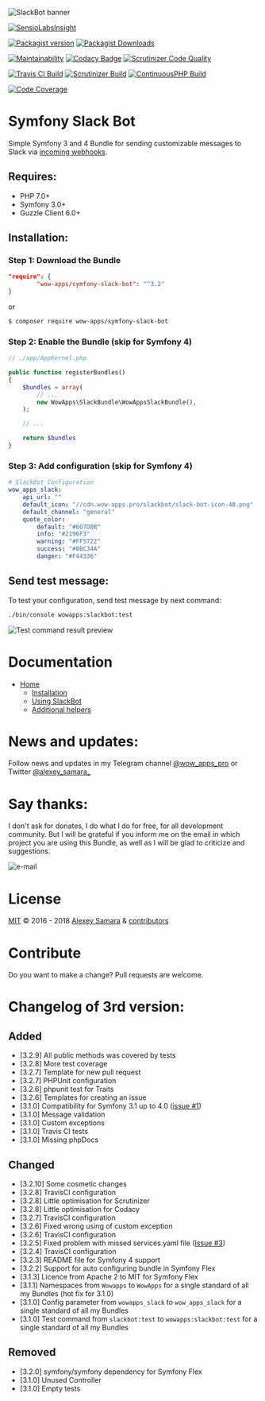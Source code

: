 ![SlackBot banner](http://cdn.wow-apps.pro/slackbot/symfony-slack-bot-banner-v2.png)

[![SensioLabsInsight](https://insight.sensiolabs.com/projects/9e427ba8-ceee-47a4-aeef-a788b9875064/big.png)](https://insight.sensiolabs.com/projects/9e427ba8-ceee-47a4-aeef-a788b9875064)

[![Packagist version](https://img.shields.io/packagist/v/wow-apps/symfony-slack-bot.svg?style=popuot&label=Packagist%20version)](https://packagist.org/packages/wow-apps/symfony-slack-bot)
[![Packagist Downloads](https://img.shields.io/packagist/dt/wow-apps/symfony-slack-bot.svg?style=popuot&label=Packagist%20downloads)](https://packagist.org/packages/wow-apps/symfony-slack-bot)

[![Maintainability](https://api.codeclimate.com/v1/badges/0d4949059680c44b33ba/maintainability)](https://codeclimate.com/github/wow-apps/symfony-slack-bot/maintainability)
[![Codacy Badge](https://api.codacy.com/project/badge/Grade/ce3fffd811f2463a94ed4065a341885a)](https://app.codacy.com/app/lion-samara/symfony-slack-bot?utm_source=github.com&utm_medium=referral&utm_content=wow-apps/symfony-slack-bot&utm_campaign=Badge_Grade_Dashboard)
[![Scrutinizer Code Quality](https://scrutinizer-ci.com/g/wow-apps/symfony-slack-bot/badges/quality-score.png?b=master)](https://scrutinizer-ci.com/g/wow-apps/symfony-slack-bot/?branch=master)

[![Travis CI Build](https://img.shields.io/travis/wow-apps/symfony-slack-bot.svg?style=popuot&label=Travis%20CI%20build)](https://travis-ci.org/wow-apps/symfony-slack-bot)
[![Scrutinizer Build](https://img.shields.io/scrutinizer/build/g/wow-apps/symfony-slack-bot.svg?style=popout&label=Scrutinizer%20build)](https://scrutinizer-ci.com/g/wow-apps/symfony-slack-bot/?branch=master)
[![ContinuousPHP Build](https://img.shields.io/continuousphp/git-hub/wow-apps/symfony-slack-bot/master.svg?style=popout&label=ContinuousPHP%20build)](https://app.continuousphp.com/git-hub/wow-apps/symfony-slack-bot)

[![Code Coverage](https://img.shields.io/scrutinizer/coverage/g/wow-apps/symfony-slack-bot.svg?style=popout&label=Code%20coverage)](https://scrutinizer-ci.com/g/wow-apps/symfony-slack-bot/?branch=master)

# Symfony Slack Bot

Simple Symfony 3 and 4 Bundle for sending customizable messages to Slack via [incoming webhooks](https://api.slack.com/incoming-webhooks).

## Requires:

* PHP 7.0+
* Symfony 3.0+
* Guzzle Client 6.0+

## Installation:

### Step 1: Download the Bundle

```json
"require": {
        "wow-apps/symfony-slack-bot": "^3.2"
}
```

or

```bash
$ composer require wow-apps/symfony-slack-bot 
```

### Step 2: Enable the Bundle (skip for Symfony 4)

```php
// ./app/AppKernel.php

public function registerBundles()
{
    $bundles = array(
        // ...
        new WowApps\SlackBundle\WowAppsSlackBundle(),
    );

    // ...

    return $bundles
}
```


### Step 3: Add configuration (skip for Symfony 4)

```yaml
# SlackBot Configuration
wow_apps_slack:
    api_url: ""
    default_icon: "//cdn.wow-apps.pro/slackbot/slack-bot-icon-48.png"
    default_channel: "general"
    quote_color:
        default: "#607D8B"
        info: "#2196F3"
        warning: "#FF5722"
        success: "#8BC34A"
        danger: "#F44336"
```

## Send test message:

To test your configuration, send test message by next command:

```bash
./bin/console wowapps:slackbot:test
```

![Test command result preview](http://cdn.wow-apps.pro/slackbot/slackbot_preview-v2.jpg)


# Documentation

* [Home](https://github.com/wow-apps/symfony-slack-bot/wiki)
    * [Installation](https://github.com/wow-apps/symfony-slack-bot/wiki/1.-Installation)
    * [Using SlackBot](https://github.com/wow-apps/symfony-slack-bot/wiki/2.-Using-SlackBot)
    * [Additional helpers](https://github.com/wow-apps/symfony-slack-bot/wiki/3.-Additional-helpers)
    
# News and updates:

Follow news and updates in my Telegram channel [@wow_apps_pro](https://t.me/wow_apps_pro) or Twitter [@alexey_samara_](https://twitter.com/alexey_samara_)

# Say thanks:

I don't ask for donates, I do what I do for free, for all development community. But I will be grateful if you inform me on the email in which project you are using this Bundle, as well as I will be glad to criticize and suggestions. 

![e-mail](https://img.shields.io/badge/e--mail%3A-lion.samara%40gmail.com-lightgrey.svg?style=flat-square)

# License

[MIT](https://github.com/wow-apps/symfony-slack-bot/blob/master/LICENSE) © 2016 - 2018 [Alexey Samara](https://wow-apps.pro) & [contributors](https://github.com/wow-apps/symfony-slack-bot/graphs/contributors)

# Contribute

Do you want to make a change? Pull requests are welcome.

# Changelog of 3rd version:

## Added
* [3.2.9] All public methods was covered by tests
* [3.2.8] More test coverage
* [3.2.7] Template for new pull request
* [3.2.7] PHPUnit configuration
* [3.2.6] phpunit test for Traits
* [3.2.6] Templates for creating an issue
* [3.1.0] Compatibility for Symfony 3.1 up to 4.0 ([issue #1](https://github.com/wow-apps/symfony-slack-bot/issues/1))
* [3.1.0] Message validation
* [3.1.0] Custom exceptions
* [3.1.0] Travis CI tests
* [3.1.0] Missing phpDocs
    
## Changed
* [3.2.10] Some cosmetic changes
* [3.2.8] TravisCI configuration
* [3.2.8] Little optimisation for Scrutinizer
* [3.2.8] Little optimisation for Codacy
* [3.2.7] TravisCI configuration
* [3.2.6] Fixed wrong using of custom exception
* [3.2.6] TravisCI configuration
* [3.2.5] Fixed problem with missed services.yaml file ([Issue #3](https://github.com/wow-apps/symfony-slack-bot/issues/3))
* [3.2.4] TravisCI configuration
* [3.2.3] README file for Symfony 4 support
* [3.2.2] Support for auto configuring bundle in Symfony Flex
* [3.1.3] Licence from Apache 2 to MIT for Symfony Flex
* [3.1.1] Namespaces from `Wowapps` to `WowApps` for a single standard of all my Bundles (hot fix for 3.1.0)
* [3.1.0] Config parameter from `wowapps_slack` to `wow_apps_slack` for a single standard of all my Bundles
* [3.1.0] Test command from `slackbot:test` to `wowapps:slackbot:test` for a single standard of all my Bundles

## Removed
* [3.2.0] symfony/symfony dependency for Symfony Flex
* [3.1.0] Unused Controller
* [3.1.0] Empty tests
